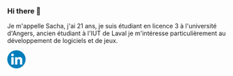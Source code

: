 ### Hi there 👋

Je m'appelle Sacha, j'ai 21 ans, je suis étudiant en licence 3 à l'université d'Angers, ancien étudiant à l'IUT de Laval je m'intéresse particulièrement au développement de logiciels et de jeux.


[<img align="left" alt="linkedin" width="42px" src="./linkedin.svg" />][linkedin]

<!--referece what linkedin is -->
[linkedin]: https://www.linkedin.com/in/sacha-bellier-toulouzou/
<!--
**sachabt/sachabt** is a ✨ _special_ ✨ repository because its `README.md` (this file) appears on your GitHub profile.

Here are some ideas to get you started:

- 🔭 I’m currently working on ...
- 🌱 I’m currently learning ...
- 👯 I’m looking to collaborate on ...
- 🤔 I’m looking for help with ...
- 💬 Ask me about ...
- 📫 How to reach me: ...
- 😄 Pronouns: ...
- ⚡ Fun fact: ...
-->
